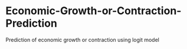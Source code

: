 # Economic-Growth-or-Contraction-Prediction
Prediction of economic growth or contraction using logit model
